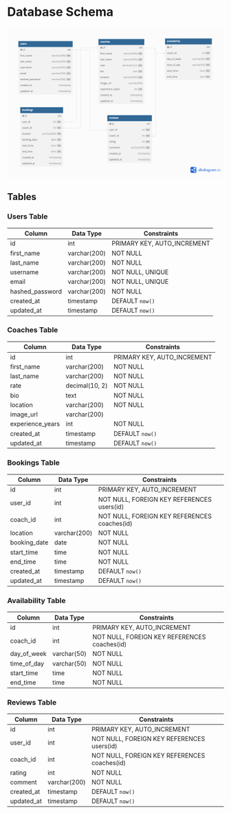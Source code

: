 # Database Schema

![DB Schema](../images/West%20Coach%20Best%20Coach.png)

## Tables

### Users Table
| Column          | Data Type      | Constraints                      |
|-----------------|----------------|----------------------------------|
| id              | int            | PRIMARY KEY, AUTO_INCREMENT      |
| first_name      | varchar(200)   | NOT NULL                         |
| last_name       | varchar(200)   | NOT NULL                         |
| username        | varchar(200)   | NOT NULL, UNIQUE                 |
| email           | varchar(200)   | NOT NULL, UNIQUE                 |
| hashed_password | varchar(200)   | NOT NULL                         |
| created_at      | timestamp      | DEFAULT `now()`                  |
| updated_at      | timestamp      | DEFAULT `now()`                  |

### Coaches Table
| Column           | Data Type      | Constraints                      |
|------------------|----------------|----------------------------------|
| id               | int            | PRIMARY KEY, AUTO_INCREMENT      |
| first_name       | varchar(200)   | NOT NULL                         |
| last_name        | varchar(200)   | NOT NULL                         |
| rate             | decimal(10, 2) | NOT NULL                         |
| bio              | text           | NOT NULL                         |
| location         | varchar(200)   | NOT NULL                         |
| image_url        | varchar(200)   |                                  |
| experience_years | int            | NOT NULL                         |
| created_at       | timestamp      | DEFAULT `now()`                  |
| updated_at       | timestamp      | DEFAULT `now()`                  |

### Bookings Table
| Column        | Data Type      | Constraints                      |
|---------------|----------------|----------------------------------|
| id            | int            | PRIMARY KEY, AUTO_INCREMENT      |
| user_id       | int            | NOT NULL, FOREIGN KEY REFERENCES users(id) |
| coach_id      | int            | NOT NULL, FOREIGN KEY REFERENCES coaches(id) |
| location      | varchar(200)   | NOT NULL                         |
| booking_date  | date           | NOT NULL                         |
| start_time    | time           | NOT NULL                         |
| end_time      | time           | NOT NULL                         |
| created_at    | timestamp      | DEFAULT `now()`                  |
| updated_at    | timestamp      | DEFAULT `now()`                  |

### Availability Table
| Column        | Data Type      | Constraints                      |
|---------------|----------------|----------------------------------|
| id            | int            | PRIMARY KEY, AUTO_INCREMENT      |
| coach_id      | int            | NOT NULL, FOREIGN KEY REFERENCES coaches(id) |
| day_of_week   | varchar(50)    | NOT NULL                         |
| time_of_day   | varchar(50)    | NOT NULL                         |
| start_time    | time           | NOT NULL                         |
| end_time      | time           | NOT NULL                         |

### Reviews Table
| Column        | Data Type      | Constraints                      |
|---------------|----------------|----------------------------------|
| id            | int            | PRIMARY KEY, AUTO_INCREMENT      |
| user_id       | int            | NOT NULL, FOREIGN KEY REFERENCES users(id) |
| coach_id      | int            | NOT NULL, FOREIGN KEY REFERENCES coaches(id) |
| rating        | int            | NOT NULL                         |
| comment       | varchar(200)   | NOT NULL                         |
| created_at    | timestamp      | DEFAULT `now()`                  |
| updated_at    | timestamp      | DEFAULT `now()`                  |
